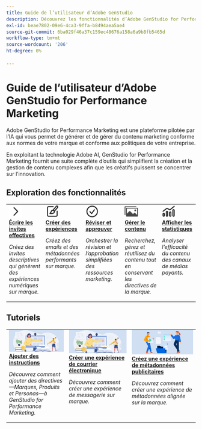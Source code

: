 ```yaml
---
title: Guide de l’utilisateur d’Adobe GenStudio
description: Découvrez les fonctionnalités d’Adobe GenStudio for Performance Marketing. Découvrez comment créer rapidement des ressources sur marque, générer des variations et optimiser des expériences.
exl-id: beae7802-09e6-4ca3-9ffa-b8494aea5ae4
source-git-commit: 6ba029f46a37c159ec48676a158a6a9b8fb5465d
workflow-type: tm+mt
source-wordcount: '206'
ht-degree: 0%

---
```


# Guide de l’utilisateur d’Adobe GenStudio for Performance Marketing

Adobe GenStudio for Performance Marketing est une plateforme pilotée par l’IA qui vous permet de générer et de gérer du contenu marketing conforme aux normes de votre marque et conforme aux politiques de votre entreprise.

En exploitant la technologie Adobe AI, GenStudio for Performance Marketing fournit une suite complète d’outils qui simplifient la création et la gestion de contenu complexes afin que les créatifs puissent se concentrer sur l’innovation.

## Exploration des fonctionnalités

<table style="table-layout:fixed">
<tr style="border: 0;">
   <td valign="top">
      <a href="../user-guide/effective-prompts.md">
      <img alt="chevron droit" src="../assets/icons/icon-chevronRight.svg" width="35">
      </a>
      <div>
         <a href="../user-guide/effective-prompts.md">
         <strong> Écrire les invites effectives </strong>
         </a>
      </div>
      <p>
         <em>Créez des invites descriptives qui génèrent des expériences numériques sur marque.</em>
      </p>
   </td>
   <td valign="top">
      <a href="../user-guide/create/overview.md">
      <img alt="Paintbrush" src="../assets/icons/icon-create.svg" width="35">
      </a>
      <div>
         <a href="../user-guide/create/overview.md">
         <strong>Créer des expériences</strong>
         </a>
      </div>
      <p>
         <em> Créez des emails et des métadonnées performants sur marque.</em>
      </p>
   </td>
   <td valign="top">
      <a href="../user-guide/approvals/overview.md">
      <img alt="Coche" src="../assets/icons/icon-checkmarkCircle.svg" width="35">
      </a>
      <div>
         <a href="../user-guide/approvals/overview.md">
         <strong>Réviser et approuver</strong>
         </a>
      </div>
      <p>
         <em>Orchestrer la révision et l’approbation simplifiées des ressources marketing.</em>
      </p>
   </td>
   <td valign="top">
      <a href="../user-guide/content/overview.md">
      <img alt="Grille" src="../assets/icons/icon-images.svg" width="35">
      </a>
      <div>
         <a href="../user-guide/content/overview.md">
         <strong>Gérer le contenu</strong>
         </a>
      </div>
      <p>
         <em> Recherchez, gérez et réutilisez du contenu tout en conservant les directives de la marque.</em>
      </p>
   </td>
   <td valign="top">
      <a href="../user-guide/insights/overview.md">
      <img alt="Graphique" src="../assets/icons/icon-dataAnalytics.svg" width="35">
      </a>
      <div>
         <a href="../user-guide/insights/overview.md">
         <strong>Afficher les statistiques</strong>
         </a>
      </div>
      <p>
         <em>Analyser l’efficacité du contenu des canaux de médias payants.</em>
      </p>
   </td>
</tr>
</table>

## Tutoriels

<table style="table-layout:fixed">
<td valign="top">
   <div>
      <a href="/help/user-guide/guidelines/add-guidelines.md">
      <img alt="Ajouter des instructions" src="../assets/card-create-assets.png">
      <strong>Ajouter des instructions</strong>
      </a>
   </div>
   <p>
      <em>Découvrez comment ajouter des directives—Marques, Produits et Personas—à GenStudio for Performance Marketing.</em>
   </p>
</td>
<td valign="top">
   <div>
      <a href="/help/tutorials/create-email-experience.md">
      <img alt="Idées, livres, crayon, ordinateur" src="../assets/card-create-assets.png">
      <strong>Créer une expérience de courrier électronique</strong>
      </a>
   </div>
   <p>
      <em>Découvrez comment créer une expérience de messagerie sur marque.</em>
   </p>
</td>
<td valign="top">
   <div>
      <a href="/help/tutorials/create-meta-ad.md">
      <img alt="Personnes qui déplacent des fichiers dans un dossier" src="../assets/card-manage-content.png">
      <strong> Créez une expérience de métadonnées publicitaires </strong>
      </a>
   </div>
   <p>
      <em>Découvrez comment créer une expérience de métadonnées alignée sur la marque.</em>
   </p>
</td>
</table>
